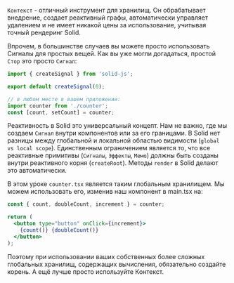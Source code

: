 `Контекст` - отличный инструмент для хранилищ. Он обрабатывает внедрение, создает реактивный графы, автоматически управляет удалением и не имеет никакой цены за использование, учитывая точный рендеринг Solid.

Впрочем, в большинстве случаев вы можете просто использовать Сигналы для простых вещей. Как вы уже могли догадаться, простой `Стор` это просто `Сигнал`:

```js
import { createSignal } from 'solid-js';

export default createSignal(0);

// в любом месте в вашем приложении:
import counter from './counter';
const [count, setCount] = counter;
```

Реактивность в Solid это универсальный концепт. Нам не важно, где мы создаем `Сигнал` внутри компонентов или за его границами. В Solid нет разницы между глобальной и локальной областью видимости (`global vs local scope`). Единственным ограничением является то, что все реактивные примитивы (`Сигналы`, `Эффекты`, `Мемо`) должны быть созданы внутри реактивного корня (`createRoot`). Методы `render` в Solid делают это автоматически.

В этом уроке `counter.tsx` является таким глобальным хранилищем. Мы можем использовать его, изменив наш компонент в main.tsx на:

```jsx
const { count, doubleCount, increment } = counter;

return (
  <button type="button" onClick={increment}>
    {count()} {doubleCount()}
  </button>
);
```

Поэтому при использовании ваших собственных более сложных глобальных хранилищ, содержащих вычисления, обязательно создайте корень. А ещё лучше просто используйте Контекст.